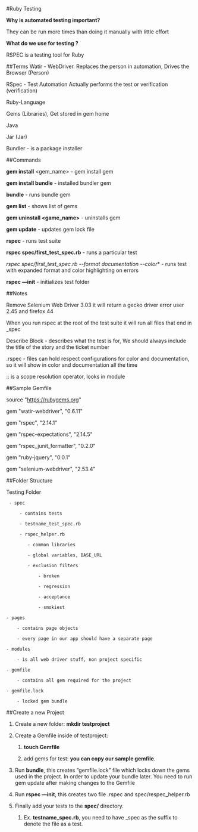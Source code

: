 #Ruby Testing

**Why is automated testing important?**

They can be run more times than doing it manually with little effort

**What do we use for testing ?** 

RSPEC is a testing tool for Ruby

##Terms
Watir - WebDriver. Replaces the person in automation, Drives the Browser (Person)

RSpec - Test Automation Actually performs the test or verification (verification)

Ruby-Language
	
   Gems (Libraries), Get stored in gem home 

Java

   Jar (Jar)

Bundler - is a package installer 

##Commands

**gem install** <gem_name> - gem install gem

**gem install bundle** - installed bundler gem

**bundle** - runs bundle gem

**gem list** - shows list of gems

**gem uninstall <game_name>** - uninstalls gem

**gem update** - updates gem lock file

**rspec** - runs test suite

**rspec spec/first_test_spec.rb** - runs a particular test 

**rspec spec/first_test_spec.rb* --format documentation --color** - runs test with expanded format and color highlighting on errors

**rspec —init** - initializes test folder

##Notes

Remove Selenium Web Driver 3.03 it will return a gecko driver error user 2.45 and firefox 44

When you run rspec at the root of the test suite it will run all files that end in _spec

Describe Block - describes what the test is for, We should always include the title of the story and the ticket number 

.rspec - files can hold respect configurations for color and documentation, so it will show in color and documentation all the time 

:: is a scope resolution operator, looks in module

##Sample Gemfile

source "https://rubygems.org"

gem "watir-webdriver", "0.6.11"

gem "rspec", "2.14.1"

gem "rspec-expectations", "2.14.5"

gem "rspec_junit_formatter", "0.2.0"

gem "ruby-jquery", "0.0.1"

gem "selenium-webdriver",  "2.53.4"

##Folder Structure

Testing Folder

     - spec 
     
         - contains tests	
	 
	     - testname_test_spec.rb
	     
	     - rspec_helper.rb
	     
			- common libraries 
			
			- global variables, BASE_URL
			
			- exclusion filters 
			
                - broken
		
                - regression
		
                - acceptance
		
                - smokiest
		
	- pages
	
		- contains page objects
		
		- every page in our app should have a separate page 
		
	- modules
	
		- is all web driver stuff, non project specific
		
	- gemfile
	
		- contains all gem required for the project
		
	- gemfile.lock
	
		- locked gem bundle

##Create a new Project
1. Create a new folder: **mkdir testproject**

2. Create a Gemfile inside of testproject: 

    1. **touch Gemfile**
    
    2. add gems for test: **you can copy our sample gemfile**. 

3. Run **bundle**, this creates “gemfile.lock” file which locks down the gems used in the project. In order to update your bundle later. You need to run gem update after making changes to the Gemfile

4. Run **rspec —init**, this creates two file .rspec and spec/respec_helper.rb

5. Finally add your tests to the **spec/** directory. 

     1. Ex. **testname_spec.rb**, you need to have _spec as the suffix to denote the file as a test.



